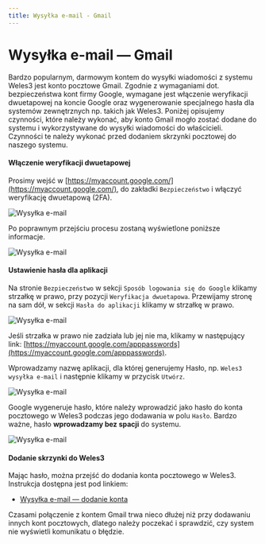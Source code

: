 ```yaml
---
title: Wysyłka e-mail - Gmail
---
```


# Wysyłka e-mail — Gmail

Bardzo popularnym, darmowym kontem do wysyłki wiadomości z systemu Weles3 jest konto pocztowe Gmail. Zgodnie z wymaganiami dot. bezpieczeństwa kont firmy Google, wymagane jest włączenie weryfikacji dwuetapowej na koncie Google oraz wygenerowanie specjalnego hasła dla systemów zewnętrznych np. takich jak Weles3. Poniżej opisujemy czynności, które należy wykonać, aby konto Gmail mogło zostać dodane do systemu i wykorzystywane do wysyłki wiadomości do właścicieli. Czynności te należy wykonać przed dodaniem skrzynki pocztowej do naszego systemu.

#### Włączenie weryfikacji dwuetapowej

Prosimy wejść w [https://myaccount.google.com/](https://myaccount.google.com/), do zakładki `Bezpieczeństwo` i włączyć weryfikację dwuetapową (2FA).

![Wysyłka e-mail](gmail01.png)

Po poprawnym przejściu procesu zostaną wyświetlone poniższe informacje.

![Wysyłka e-mail](gmail02.png)

#### Ustawienie hasła dla aplikacji

Na stronie `Bezpieczeństwo` w sekcji `Sposób logowania się do Google` klikamy strzałkę w prawo, przy pozycji `Weryfikacja dwuetapowa`. Przewijamy stronę na sam dół, w sekcji `Hasła do aplikacji` klikamy w strzałkę w prawo.

![Wysyłka e-mail](gmail03.png)

Jeśli strzałka w prawo nie zadziała lub jej nie ma, klikamy w następujący link: [https://myaccount.google.com/apppasswords](https://myaccount.google.com/apppasswords).

Wprowadzamy nazwę aplikacji, dla której generujemy Hasło, np. `Weles3 wysyłka e-mail` i następnie klikamy w przycisk `Utwórz`.

![Wysyłka e-mail](gmail04.png)

Google wygeneruje hasło, które należy wprowadzić jako hasło do konta pocztowego w Weles3 podczas jego dodawania w polu `Hasło`. Bardzo ważne, hasło **wprowadzamy bez spacji** do systemu.

![Wysyłka e-mail](gmail05.png)

#### Dodanie skrzynki do Weles3

Mając hasło, można przejść do dodania konta pocztowego w Weles3. Instrukcja dostępna jest pod linkiem:

- [Wysyłka e-mail — dodanie konta](https://doc.weles3.pl/ogolne/wysylki/Wysylka-email-dodanie-konta.html)

Czasami połączenie z kontem Gmail trwa nieco dłużej niż przy dodawaniu innych kont pocztowych, dlatego należy poczekać i sprawdzić, czy system nie wyświetli komunikatu o błędzie.